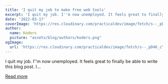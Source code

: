 ```yaml
---
title: 'I quit my job to make free web tools'
excerpt: 'I quit my job. I''m now unemployed. It feels great to finally be able to write this blog post. I...'
date: '2022-03-17'
coverImage: 'https://res.cloudinary.com/practicaldev/image/fetch/s--_pD4K_cY--/c_imagga_scale,f_auto,fl_progressive,h_420,q_auto,w_1000/https://dev-to-uploads.s3.amazonaws.com/uploads/articles/zwgscljjob349l7zr76a.jpg'
author:
  name: Koders
  picture: "assets/blog/authors/koders.png"
ogImage:
  url: 'https://res.cloudinary.com/practicaldev/image/fetch/s--_pD4K_cY--/c_imagga_scale,f_auto,fl_progressive,h_420,q_auto,w_1000/https://dev-to-uploads.s3.amazonaws.com/uploads/articles/zwgscljjob349l7zr76a.jpg'
---
```


I quit my job. I''m now unemployed. It feels great to finally be able to write this blog post. I...

[Read more](https://dev.to/ruurtjan/i-quit-my-job-to-make-free-web-tools-5ei1)
